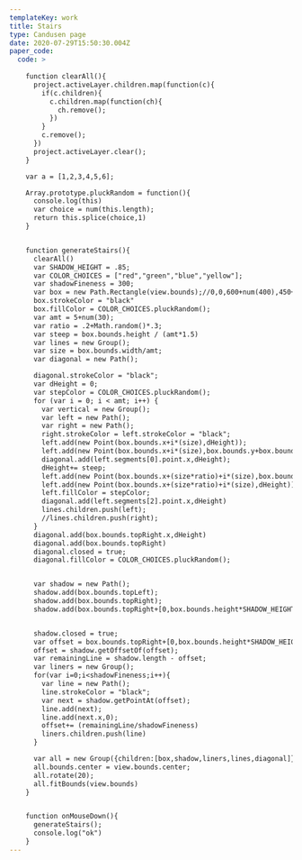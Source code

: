 ```yaml
---
templateKey: work
title: Stairs
type: Candusen page
date: 2020-07-29T15:50:30.004Z
paper_code:
  code: >
    
    function clearAll(){
      project.activeLayer.children.map(function(c){
        if(c.children){
          c.children.map(function(ch){
            ch.remove();
          })
        }
        c.remove();
      })
      project.activeLayer.clear();
    }

    var a = [1,2,3,4,5,6];

    Array.prototype.pluckRandom = function(){
      console.log(this)
      var choice = num(this.length);
      return this.splice(choice,1)
    }


    function generateStairs(){
      clearAll()
      var SHADOW_HEIGHT = .85;
      var COLOR_CHOICES = ["red","green","blue","yellow"];
      var shadowFineness = 300;
      var box = new Path.Rectangle(view.bounds);//0,0,600+num(400),450+num(400));
      box.strokeColor = "black"
      box.fillColor = COLOR_CHOICES.pluckRandom();
      var amt = 5+num(30);
      var ratio = .2+Math.random()*.3;
      var steep = box.bounds.height / (amt*1.5)
      var lines = new Group();
      var size = box.bounds.width/amt;
      var diagonal = new Path();

      diagonal.strokeColor = "black";
      var dHeight = 0;
      var stepColor = COLOR_CHOICES.pluckRandom();
      for (var i = 0; i < amt; i++) {
        var vertical = new Group();
        var left = new Path();
        var right = new Path();
        right.strokeColor = left.strokeColor = "black";
        left.add(new Point(box.bounds.x+i*(size),dHeight));
        left.add(new Point(box.bounds.x+i*(size),box.bounds.y+box.bounds.height));
        diagonal.add(left.segments[0].point.x,dHeight);
        dHeight+= steep;
        left.add(new Point(box.bounds.x+(size*ratio)+i*(size),box.bounds.y+box.bounds.height));
        left.add(new Point(box.bounds.x+(size*ratio)+i*(size),dHeight));
        left.fillColor = stepColor;
        diagonal.add(left.segments[2].point.x,dHeight)
        lines.children.push(left);
        //lines.children.push(right);
      }
      diagonal.add(box.bounds.topRight.x,dHeight)
      diagonal.add(box.bounds.topRight)
      diagonal.closed = true;
      diagonal.fillColor = COLOR_CHOICES.pluckRandom();


      var shadow = new Path();
      shadow.add(box.bounds.topLeft);
      shadow.add(box.bounds.topRight);
      shadow.add(box.bounds.topRight+[0,box.bounds.height*SHADOW_HEIGHT]);


      shadow.closed = true;
      var offset = box.bounds.topRight+[0,box.bounds.height*SHADOW_HEIGHT];
      offset = shadow.getOffsetOf(offset);
      var remainingLine = shadow.length - offset;
      var liners = new Group();
      for(var i=0;i<shadowFineness;i++){
        var line = new Path();
        line.strokeColor = "black";
        var next = shadow.getPointAt(offset);
        line.add(next);
        line.add(next.x,0);
        offset+= (remainingLine/shadowFineness)
        liners.children.push(line)
      }

      var all = new Group({children:[box,shadow,liners,lines,diagonal]});
      all.bounds.center = view.bounds.center;
      all.rotate(20);
      all.fitBounds(view.bounds)
    }


    function onMouseDown(){
      generateStairs();
      console.log("ok")
    }
---
```

